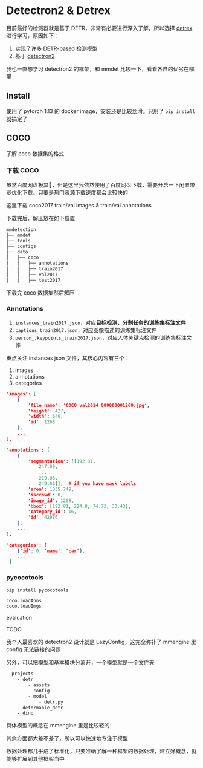 # Detectron2 & Detrex

目前最好的检测器就是基于 DETR，非常有必要进行深入了解，所以选择 [detrex](https://github.com/IDEA-Research/detrex) 进行学习，原因如下：

1. 实现了许多 DETR-based 检测模型
2. 基于 [detectron2](https://detectron2.readthedocs.io/en/latest/)

我也一直想学习 detectron2 的框架，和 mmdet 比较一下，看看各自的优劣在哪里

## Install

使用了 pytorch 1.13 的 docker image，安装还是比较丝滑。只用了 `pip install` 就搞定了

## COCO

了解 coco 数据集的格式

### 下载 COCO

虽然百度网盘极其🐶，但是这里我依然使用了百度网盘下载，需要开启一下闲置带宽优化下载。只要是热门资源下载速度都会比较快的

这里下载 coco2017 train/val images & train/val annotations

下载完后，解压放在如下位置

```txt
mmdetection
├── mmdet
├── tools
├── configs
├── data
│   ├── coco
│   │   ├── annotations
│   │   ├── train2017
│   │   ├── val2017
│   │   ├── test2017
```

下载完 coco 数据集然后解压

### Annotations

1. `instances_train2017.json`，对应**目标检测、分割任务的训练集标注文件**
2. `captions_train2017.json`，对应图像描述的训练集标注文件
3. `person_,keypoints_train2017.json`，对应人体关键点检测的训练集标注文件

重点关注 instances json 文件，其核心内容有三个：

1.  images
2. annotations
3. categories

```json
'images': [
    {
        'file_name': 'COCO_val2014_000000001268.jpg',
        'height': 427,
        'width': 640,
        'id': 1268
    },
    ...
],

'annotations': [
    {
        'segmentation': [[192.81,
            247.09,
            ...
            219.03,
            249.06]],  # if you have mask labels
        'area': 1035.749,
        'iscrowd': 0,
        'image_id': 1268,
        'bbox': [192.81, 224.8, 74.73, 33.43],
        'category_id': 16,
        'id': 42986
    },
    ...
],

'categories': [
    {'id': 0, 'name': 'car'},
    ...
 ]
```

### pycocotools

`pip install pycocotools`

```python
coco.loadAnns
coco.loadImgs
```

evaluation

TODO



我个人最喜欢的 detectron2 设计就是 LazyConfig，这完全弥补了 mmengine 里 config 无法链接的问题

另外，可以把模型和基本模块分离开，一个模型就是一个文件夹

```txt
- projects
	- detr
		- assets
		- config
		- model
			- detr.py
	- deformable_detr
	- dino
```

具体模型的概念在 mmengine 里是比较轻的

其余方面都大差不差了，所以可以快速地专注于模型

数据处理都几乎成了标准化，只要准确了解一种框架的数据处理，建立好概念，就能够扩展到其他框架当中
